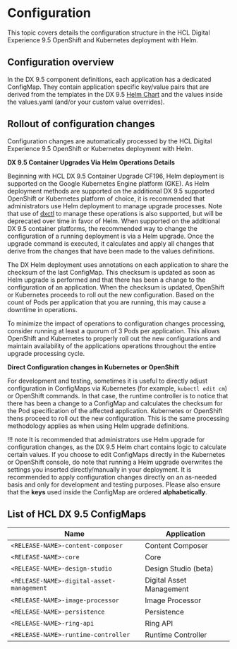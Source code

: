 # Configuration

This topic covers details the configuration structure in the HCL Digital Experience 9.5 OpenShift and Kubernetes deployment with Helm.

## Configuration overview

In the DX 9.5 component definitions, each application has a dedicated ConfigMap. They contain application specific key/value pairs that are derived from the templates in the DX 9.5 [Helm Chart](https://helm.sh/docs/topics/charts/) and the values inside the values.yaml \(and/or your custom value overrides\).

## Rollout of configuration changes

Configuration changes are automatically processed by the HCL Digital Experience 9.5 OpenShift or Kubernetes deployment with Helm.

**DX 9.5 Container Upgrades Via Helm Operations Details**

Beginning with HCL DX 9.5 Container Upgrade CF196, Helm deployment is supported on the Google Kubernetes Engine platform \(GKE\). As Helm deployment methods are supported on the additional DX 9.5 supported OpenShift or Kubernetes platform of choice, it is recommended that administrators use Helm deployment to manage upgrade processes. Note that use of [dxctl](../../../extend_dx/development_tools/dxclient/index.md) to manage these operations is also supported, but will be deprecated over time in favor of Helm. When supported on the additional DX 9.5 container platforms, the recommended way to change the configuration of a running deployment is via a Helm upgrade. Once the upgrade command is executed, it calculates and apply all changes that derive from the changes that have been made to the values definitions.

The DX Helm deployment uses annotations on each application to share the checksum of the last ConfigMap. This checksum is updated as soon as Helm upgrade is performed and that there has been a change to the configuration of an application. When the checksum is updated, OpenShift or Kubernetes proceeds to roll out the new configuration. Based on the count of Pods per application that you are running, this may cause a downtime in operations.

To minimize the impact of operations to configuration changes processing, consider running at least a quorum of 3 Pods per application. This allows OpenShift and Kubernetes to properly roll out the new configurations and maintain availability of the applications operations throughout the entire upgrade processing cycle.

**Direct Configuration changes in Kubernetes or OpenShift**

For development and testing, sometimes it is useful to directly adjust configuration in ConfigMaps via Kubernetes \(for example, `kubectl edit cm`\) or OpenShift commands. In that case, the runtime controller is to notice that there has been a change to a ConfigMap and calculates the checksum for the Pod specification of the affected application. Kubernetes or OpenShift thens proceed to roll out the new configuration. This is the same processing methodology applies as when using Helm upgrade definitions.

!!! note
        It is recommended that administrators use Helm upgrade for configuration changes, as the DX 9.5 Helm chart contains logic to calculate certain values. If you choose to edit ConfigMaps directly in the Kubernetes or OpenShift console, do note that running a Helm upgrade overwrites the settings you inserted directly/manually in your deployment. It is recommended to apply configuration changes directly on an as-needed basis and only for development and testing purposes. Please also ensure that the **keys** used inside the ConfigMap are ordered **alphabetically**.

## List of HCL DX 9.5 ConfigMaps

|Name|Application|
|----|-----------|
|`<RELEASE-NAME>-content-composer`|Content Composer|
|`<RELEASE-NAME>-core`|Core|
|`<RELEASE-NAME>-design-studio`|Design Studio \(beta\)|
|`<RELEASE-NAME>-digital-asset-management`|Digital Asset Management|
|`<RELEASE-NAME>-image-processor`|Image Processor|
|`<RELEASE-NAME>-persistence`|Persistence|
|`<RELEASE-NAME>-ring-api`|Ring API|
|`<RELEASE-NAME>-runtime-controller`|Runtime Controller|

